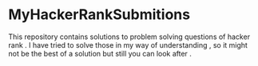 # MyHackerRankSubmitions
This repository contains solutions to problem solving questions of hacker rank . I have tried to solve those in my way of understanding , so it  might not be the best of a solution but still you can look after .


